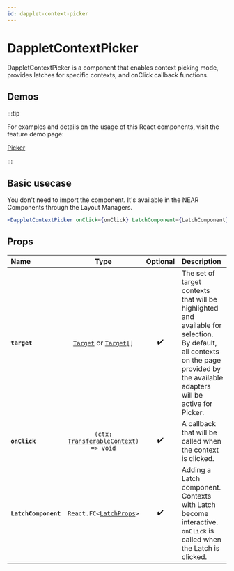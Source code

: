 ```yaml
---
id: dapplet-context-picker
---
```


# DappletContextPicker

DappletContextPicker is a component that enables context picking mode, provides latches for specific contexts, and onClick callback functions.

## Demos

:::tip

For examples and details on the usage of this React components, visit the feature demo page:

[Picker](/docs/features/picker)

:::

## Basic usecase

You don't need to import the component. It's available in the NEAR Components through the Layout Managers.

```jsx
<DappletContextPicker onClick={onClick} LatchComponent={LatchComponent} />
```

## Props

| Name                 |                                    Type                                    | Optional | Description                                                                                                                                                                         |
| :------------------- | :------------------------------------------------------------------------: | :------: | :---------------------------------------------------------------------------------------------------------------------------------------------------------------------------------- |
| **`target`**         |      [`Target`](/docs/api/target) or [`Target`](/docs/api/target)`[]`      |    ✔️    | The set of target contexts that will be highlighted and available for selection. By default, all contexts on the page provided by the available adapters will be active for Picker. |
| **`onClick`**        | `(ctx: `[`TransferableContext`](/docs/api/transferable-context)`) => void` |    ✔️    | A callback that will be called when the context is clicked.                                                                                                                         |
| **`LatchComponent`** |            `React.FC<`[`LatchProps`](/docs/api/latch-props)`>`             |    ✔️    | Adding a Latch component. Contexts with Latch become interactive. `onClick` is called when the Latch is clicked.                                                                    |
